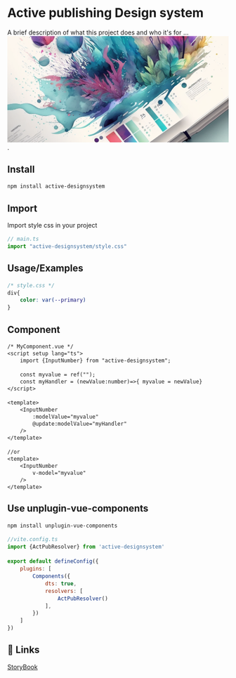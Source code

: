 
# Active publishing Design system

A brief description of what this project does and who it's for
...
![Banner](./illustration-banner.png "Titre de l'image" ).

## Install

```bash
npm install active-designsystem
```

## Import

Import style css in your project

```ts
// main.ts
import "active-designsystem/style.css"
```

## Usage/Examples

```css
/* style.css */
div{
    color: var(--primary)
}
```

## Component

```vue
/* MyComponent.vue */
<script setup lang="ts">
    import {InputNumber} from "active-designsystem";

    const myvalue = ref("");
    const myHandler = (newValue:number)=>{ myvalue = newValue}
</script>

<template>
    <InputNumber
        :modelValue="myvalue"
        @update:modelValue="myHandler"
    />
</template>

//or
<template>
    <InputNumber
        v-model="myvalue"
    />
</template>

```

## Use unplugin-vue-components

```bash
npm install unplugin-vue-components
``` 

```js
//vite.config.ts
import {ActPubResolver} from 'active-designsystem'

export default defineConfig({
    plugins: [
        Components({ 
            dts: true, 
            resolvers: [
                ActPubResolver()
            ],
        })
    ]
})
``` 

## 🔗 Links

[StoryBook](https://julienvital.github.io/active-designSystem)
